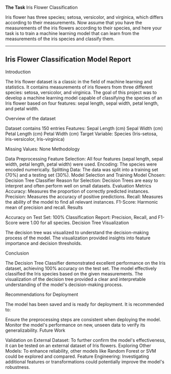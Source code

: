 **The Task**
Iris Flower Classification

Iris flower has three species; setosa, versicolor, and virginica, which differs according to their
measurements. Now assume that you have the measurements of the iris flowers according to
their species, and here your task is to train a machine learning model that can learn from the measurements of the iris species and classify them.

******


## Iris Flower Classification Model Report

Introduction

<p>The Iris flower dataset is a classic in the field of machine learning and statistics. It contains measurements of iris flowers from three different species: setosa, versicolor, and virginica. The goal of this project was to develop a machine learning model capable of classifying the species of an Iris flower based on four features: sepal length, sepal width, petal length, and petal width.</p>

<bold>Overview of the dataset</bold>

Dataset contains 150 entries
Features:
Sepal Length (cm)
Sepal Width (cm)
Petal Length (cm)
Petal Width (cm)
Target Variable: Species (Iris-setosa, Iris-versicolor, Iris-virginica)

Missing Values: None
Methodology

Data Preprocessing
Feature Selection: All four features (sepal length, sepal width, petal length, petal width) were used.
Encoding: The species were encoded numerically.
Splitting Data: The data was split into a training set (70%) and a testing set (30%).
Model Selection and Training
Model Chosen: Decision Tree Classifier
Reason for Selection: Decision Trees are easy to interpret and often perform well on small datasets.
Evaluation Metrics
Accuracy: Measures the proportion of correctly predicted instances.
Precision: Measures the accuracy of positive predictions.
Recall: Measures the ability of the model to find all relevant instances.
F1-Score: Harmonic mean of precision and recall.
Results

Accuracy on Test Set: 100%
Classification Report:
Precision, Recall, and F1-Score were 1.00 for all species.
Decision Tree Visualization

The decision tree was visualized to understand the decision-making process of the model. The visualization provided insights into feature importance and decision thresholds.

Conclusion

The Decision Tree Classifier demonstrated excellent performance on the Iris dataset, achieving 100% accuracy on the test set. The model effectively classified the Iris species based on the given measurements. The visualization of the decision tree provided a clear and interpretable understanding of the model's decision-making process.

Recommendations for Deployment

The model has been saved and is ready for deployment. It is recommended to:

Ensure the preprocessing steps are consistent when deploying the model.
Monitor the model's performance on new, unseen data to verify its generalizability.
Future Work

Validation on External Dataset: To further confirm the model's effectiveness, it can be tested on an external dataset of Iris flowers.
Exploring Other Models: To enhance reliability, other models like Random Forest or SVM could be explored and compared.
Feature Engineering: Investigating additional features or transformations could potentially improve the model's robustness.